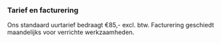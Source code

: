 ### Tarief en facturering

Ons standaard uurtarief bedraagt &euro;85,- excl. btw. 
Facturering geschiedt maandelijks voor verrichte werkzaamheden.
